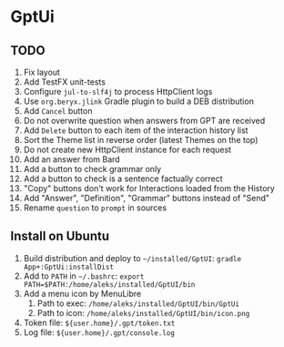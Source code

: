# GptUi

## TODO

1. Fix layout
2. Add TestFX unit-tests
3. Configure `jul-to-slf4j` to process HttpClient logs
4. Use `org.beryx.jlink` Gradle plugin to build a DEB distribution
5. Add `Cancel` button
6. Do not overwrite question when answers from GPT are received
7. Add `Delete` button to each item of the interaction history list
8. Sort the Theme list in reverse order (latest Themes on the top)
9. Do not create new HttpClient instance for each request
10. Add an answer from Bard
11. Add a button to check grammar only
12. Add a button to check is a sentence factually correct
13. "Copy" buttons don't work for Interactions loaded from the History
14. Add "Answer", "Definition", "Grammar" buttons instead of "Send"
15. Rename `question` to `prompt` in sources

## Install on Ubuntu

1. Build distribution and deploy to `~/installed/GptUI`: `gradle App+:GptUi:installDist`
2. Add to `PATH` in `~/.bashrc`: `export PATH=$PATH:/home/aleks/installed/GptUI/bin`
3. Add a menu icon by MenuLibre
    1. Path to exec: `/home/aleks/installed/GptUI/bin/GptUi`
    2. Path to icon: `/home/aleks/installed/GptUI/bin/icon.png`
4. Token file: `${user.home}/.gpt/token.txt`
5. Log file: `${user.home}/.gpt/console.log`
